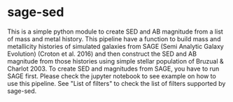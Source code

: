 # sage-sed
This is a simple python module to create SED and AB magnitude from a list of mass and metal history.
This pipeline have a function to build mass and metallicity histories of simulated galaxies from SAGE (Semi Analytic Galaxy Evolution) (Croton et al. 2016) and then construct the SED and AB magnitude from those histories using simple stellar population of Bruzual & Charlot 2003.
To create SED and magnitudes from SAGE, you have to run SAGE first.
Please check the jupyter notebook to see example on how to use this pipeline.
See "List of filters" to check the list of filters supported by sage-sed.
